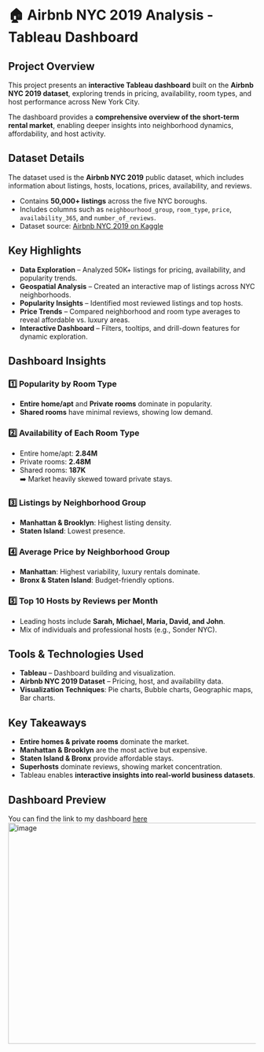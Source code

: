 # 🏠 Airbnb NYC 2019 Analysis - Tableau Dashboard  

## Project Overview  
This project presents an **interactive Tableau dashboard** built on the **Airbnb NYC 2019 dataset**, exploring trends in pricing, availability, room types, and host performance across New York City.  

The dashboard provides a **comprehensive overview of the short-term rental market**, enabling deeper insights into neighborhood dynamics, affordability, and host activity.  


## Dataset Details  
The dataset used is the **Airbnb NYC 2019** public dataset, which includes information about listings, hosts, locations, prices, availability, and reviews.  
- Contains **50,000+ listings** across the five NYC boroughs.  
- Includes columns such as `neighbourhood_group`, `room_type`, `price`, `availability_365`, and `number_of_reviews`.  
- Dataset source: [Airbnb NYC 2019 on Kaggle](https://www.kaggle.com/datasets/dgomonov/new-york-city-airbnb-open-data)  


## Key Highlights  
- **Data Exploration** – Analyzed 50K+ listings for pricing, availability, and popularity trends.  
- **Geospatial Analysis** – Created an interactive map of listings across NYC neighborhoods.  
- **Popularity Insights** – Identified most reviewed listings and top hosts.  
- **Price Trends** – Compared neighborhood and room type averages to reveal affordable vs. luxury areas.  
- **Interactive Dashboard** – Filters, tooltips, and drill-down features for dynamic exploration.  


## Dashboard Insights  

### 1️⃣ Popularity by Room Type  
- **Entire home/apt** and **Private rooms** dominate in popularity.  
- **Shared rooms** have minimal reviews, showing low demand.  

### 2️⃣ Availability of Each Room Type  
- Entire home/apt: **2.84M**  
- Private rooms: **2.48M**  
- Shared rooms: **187K**  
➡️ Market heavily skewed toward private stays.  

### 3️⃣ Listings by Neighborhood Group  
- **Manhattan & Brooklyn**: Highest listing density.  
- **Staten Island**: Lowest presence.  

### 4️⃣ Average Price by Neighborhood Group  
- **Manhattan**: Highest variability, luxury rentals dominate.  
- **Bronx & Staten Island**: Budget-friendly options.  

### 5️⃣ Top 10 Hosts by Reviews per Month  
- Leading hosts include **Sarah, Michael, Maria, David, and John**.  
- Mix of individuals and professional hosts (e.g., Sonder NYC).  


## Tools & Technologies Used  
- **Tableau** – Dashboard building and visualization.  
- **Airbnb NYC 2019 Dataset** – Pricing, host, and availability data.  
- **Visualization Techniques**: Pie charts, Bubble charts, Geographic maps, Bar charts.  


## Key Takeaways  
- **Entire homes & private rooms** dominate the market.  
- **Manhattan & Brooklyn** are the most active but expensive.  
- **Staten Island & Bronx** provide affordable stays.  
- **Superhosts** dominate reviews, showing market concentration.  
- Tableau enables **interactive insights into real-world business datasets**.  


## Dashboard Preview  
You can find the link to my dashboard [here](https://public.tableau.com/app/profile/fairouz.ghazaly/viz/AirbnbNYC2019_17408273775230/Dashboard1)
<img width="800" height="450" alt="image" src="https://github.com/user-attachments/assets/9c8edbb0-e5af-4960-ad73-d2e67ba2caad" />

